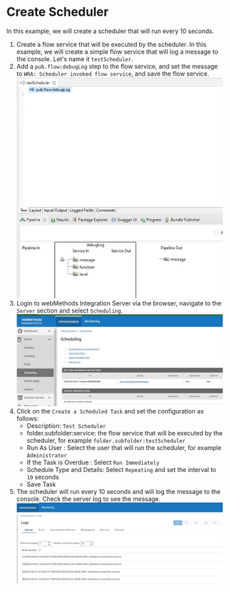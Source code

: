 # Create Scheduler
In this example, we will create a scheduler that will run every 10 seconds.

1. Create a flow service that will be executed by the scheduler. In this example, we will create a simple flow service that will log a message to the console. Let's name it `testScheduler`.
2. Add a `pub.flow:debugLog` step to the flow service, and set the message to `WRA: Scheduler invoked flow service`, and save the flow service.
![](1.jpg)
3. Login to webMethods Integration Server via the browser, navigate to the `Server` section and select `Scheduling`.
![](2.jpg)
4. Click on the `Create a Scheduled Task` and set the configuration as follows:
   * Description: `Test Scheduler`
   * folder.subfolder:service: the flow service that will be executed by the scheduler, for example `folder.subfolder:testScheduler`
   * Run As User : Select the user that will run the scheduler, for example `Administrator`
   * If the Task is Overdue : Select `Run Immediately`
   * Schedule Type and Details: Select `Repeating` and set the interval to `10` seconds
   * Save Task
5. The scheduler will run every 10 seconds and will log the message to the console. Check the server log to see the message.
![](3.jpg)